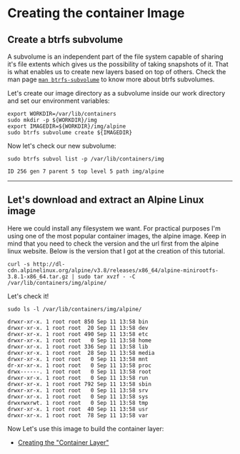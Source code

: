 # Creating the container Image

## Create a btrfs subvolume

A subvolume is an independent part of the file system capable of sharing it's file extents which gives us the possibility of taking snapshots of it. That is what enables us to create new layers based on top of others. Check the man page [`man btrfs-subvolume`](https://btrfs.wiki.kernel.org/index.php/Manpage/btrfs-subvolume) to know more about btrfs subvolumes.


Let's create our image directory as a subvolume inside our work directory and set our environment variables:
```
export WORKDIR=/var/lib/containers
sudo mkdir -p ${WORKDIR}/img
export IMAGEDIR=${WORKDIR}/img/alpine
sudo btrfs subvolume create ${IMAGEDIR}
```
Now let's check our new subvolume:
```
sudo btrfs subvol list -p /var/lib/containers/img

ID 256 gen 7 parent 5 top level 5 path img/alpine
```
---
## Let's download and extract an Alpine Linux image

Here we could install any filesystem we want. For practical purposes I'm using one of the most popular container images, the alpine image. Keep in mind that you need to check the version and the url first from the alpine linux website. Below is the version that I got at the creation of this tutorial.

```
curl -s http://dl-cdn.alpinelinux.org/alpine/v3.8/releases/x86_64/alpine-minirootfs-3.8.1-x86_64.tar.gz | sudo tar xvzf - -C /var/lib/containers/img/alpine/
```
Let's check it!

```
sudo ls -l /var/lib/containers/img/alpine/

drwxr-xr-x. 1 root root 850 Sep 11 13:58 bin
drwxr-xr-x. 1 root root  20 Sep 11 13:58 dev
drwxr-xr-x. 1 root root 490 Sep 11 13:58 etc
drwxr-xr-x. 1 root root   0 Sep 11 13:58 home
drwxr-xr-x. 1 root root 336 Sep 11 13:58 lib
drwxr-xr-x. 1 root root  28 Sep 11 13:58 media
drwxr-xr-x. 1 root root   0 Sep 11 13:58 mnt
dr-xr-xr-x. 1 root root   0 Sep 11 13:58 proc
drwx------. 1 root root   0 Sep 11 13:58 root
drwxr-xr-x. 1 root root   0 Sep 11 13:58 run
drwxr-xr-x. 1 root root 792 Sep 11 13:58 sbin
drwxr-xr-x. 1 root root   0 Sep 11 13:58 srv
drwxr-xr-x. 1 root root   0 Sep 11 13:58 sys
drwxrwxrwt. 1 root root   0 Sep 11 13:58 tmp
drwxr-xr-x. 1 root root  40 Sep 11 13:58 usr
drwxr-xr-x. 1 root root  78 Sep 11 13:58 var
```
Now Let's use this image to build the container layer:

* [Creating the "Container Layer"](03-container_layer.md)
